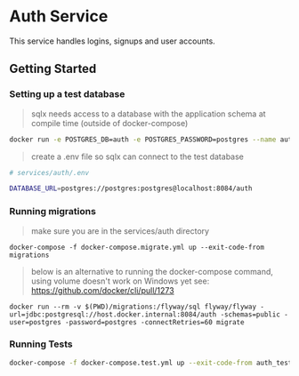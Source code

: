 # Auth Service

This service handles logins, signups and user accounts.

## Getting Started

###  Setting up a test database

> sqlx needs access to a database with the application schema at compile time (outside of docker-compose)

```sh
docker run -e POSTGRES_DB=auth -e POSTGRES_PASSWORD=postgres --name auth_db_test -p 8084:5432 -d postgres 
```

> create a .env file so sqlx can connect to the test database

```sh
# services/auth/.env

DATABASE_URL=postgres://postgres:postgres@localhost:8084/auth
```

### Running migrations

> make sure you are in the services/auth directory
```
docker-compose -f docker-compose.migrate.yml up --exit-code-from migrations
```

> below is an alternative to running the docker-compose command, using volume doesn't work on Windows yet see: https://github.com/docker/cli/pull/1273

```
docker run --rm -v $(PWD)/migrations:/flyway/sql flyway/flyway -url=jdbc:postgresql://host.docker.internal:8084/auth -schemas=public -user=postgres -password=postgres -connectRetries=60 migrate
```

### Running Tests

```sh
docker-compose -f docker-compose.test.yml up --exit-code-from auth_tests
```